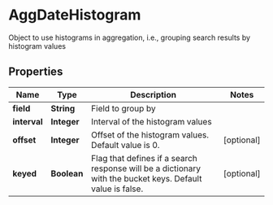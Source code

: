 

# AggDateHistogram

Object to use histograms in aggregation, i.e., grouping search results by histogram values

## Properties

| Name | Type | Description | Notes |
|------------ | ------------- | ------------- | -------------|
|**field** | **String** | Field to group by |  |
|**interval** | **Integer** | Interval of the histogram values |  |
|**offset** | **Integer** | Offset of the histogram values. Default value is 0. |  [optional] |
|**keyed** | **Boolean** | Flag that defines if a search response will be a dictionary with the bucket keys. Default value is false. |  [optional] |



